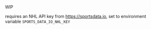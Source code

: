 WIP

requires an NHL API key from https://sportsdata.io, set to environment variable `SPORTS_DATA_IO_NHL_KEY`
